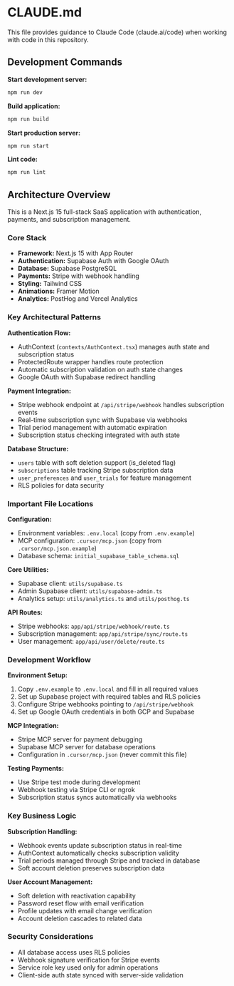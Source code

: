 # CLAUDE.md

This file provides guidance to Claude Code (claude.ai/code) when working with code in this repository.

## Development Commands

**Start development server:**
```bash
npm run dev
```

**Build application:**
```bash
npm run build
```

**Start production server:**
```bash
npm run start
```

**Lint code:**
```bash
npm run lint
```

## Architecture Overview

This is a Next.js 15 full-stack SaaS application with authentication, payments, and subscription management.

### Core Stack
- **Framework:** Next.js 15 with App Router
- **Authentication:** Supabase Auth with Google OAuth
- **Database:** Supabase PostgreSQL
- **Payments:** Stripe with webhook handling
- **Styling:** Tailwind CSS
- **Animations:** Framer Motion
- **Analytics:** PostHog and Vercel Analytics

### Key Architectural Patterns

**Authentication Flow:**
- AuthContext (`contexts/AuthContext.tsx`) manages auth state and subscription status
- ProtectedRoute wrapper handles route protection
- Automatic subscription validation on auth state changes
- Google OAuth with Supabase redirect handling

**Payment Integration:**
- Stripe webhook endpoint at `/api/stripe/webhook` handles subscription events
- Real-time subscription sync with Supabase via webhooks
- Trial period management with automatic expiration
- Subscription status checking integrated with auth state

**Database Structure:**
- `users` table with soft deletion support (is_deleted flag)
- `subscriptions` table tracking Stripe subscription data
- `user_preferences` and `user_trials` for feature management
- RLS policies for data security

### Important File Locations

**Configuration:**
- Environment variables: `.env.local` (copy from `.env.example`)
- MCP configuration: `.cursor/mcp.json` (copy from `.cursor/mcp.json.example`)
- Database schema: `initial_supabase_table_schema.sql`

**Core Utilities:**
- Supabase client: `utils/supabase.ts`
- Admin Supabase client: `utils/supabase-admin.ts`
- Analytics setup: `utils/analytics.ts` and `utils/posthog.ts`

**API Routes:**
- Stripe webhooks: `app/api/stripe/webhook/route.ts`
- Subscription management: `app/api/stripe/sync/route.ts`
- User management: `app/api/user/delete/route.ts`

### Development Workflow

**Environment Setup:**
1. Copy `.env.example` to `.env.local` and fill in all required values
2. Set up Supabase project with required tables and RLS policies
3. Configure Stripe webhooks pointing to `/api/stripe/webhook`
4. Set up Google OAuth credentials in both GCP and Supabase

**MCP Integration:**
- Stripe MCP server for payment debugging
- Supabase MCP server for database operations
- Configuration in `.cursor/mcp.json` (never commit this file)

**Testing Payments:**
- Use Stripe test mode during development
- Webhook testing via Stripe CLI or ngrok
- Subscription status syncs automatically via webhooks

### Key Business Logic

**Subscription Handling:**
- Webhook events update subscription status in real-time
- AuthContext automatically checks subscription validity
- Trial periods managed through Stripe and tracked in database
- Soft account deletion preserves subscription data

**User Account Management:**
- Soft deletion with reactivation capability
- Password reset flow with email verification
- Profile updates with email change verification
- Account deletion cascades to related data

### Security Considerations
- All database access uses RLS policies
- Webhook signature verification for Stripe events
- Service role key used only for admin operations
- Client-side auth state synced with server-side validation